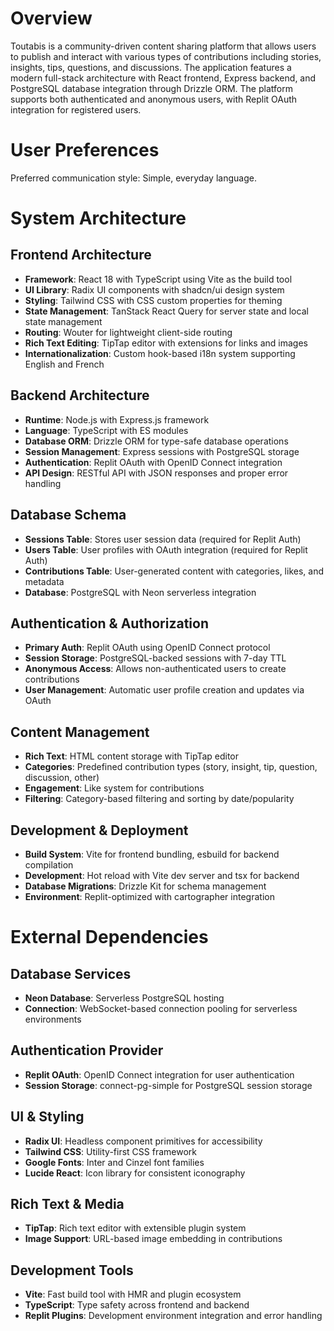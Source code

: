 # Overview

Toutabis is a community-driven content sharing platform that allows users to publish and interact with various types of contributions including stories, insights, tips, questions, and discussions. The application features a modern full-stack architecture with React frontend, Express backend, and PostgreSQL database integration through Drizzle ORM. The platform supports both authenticated and anonymous users, with Replit OAuth integration for registered users.

# User Preferences

Preferred communication style: Simple, everyday language.

# System Architecture

## Frontend Architecture
- **Framework**: React 18 with TypeScript using Vite as the build tool
- **UI Library**: Radix UI components with shadcn/ui design system
- **Styling**: Tailwind CSS with CSS custom properties for theming
- **State Management**: TanStack React Query for server state and local state management
- **Routing**: Wouter for lightweight client-side routing
- **Rich Text Editing**: TipTap editor with extensions for links and images
- **Internationalization**: Custom hook-based i18n system supporting English and French

## Backend Architecture
- **Runtime**: Node.js with Express.js framework
- **Language**: TypeScript with ES modules
- **Database ORM**: Drizzle ORM for type-safe database operations
- **Session Management**: Express sessions with PostgreSQL storage
- **Authentication**: Replit OAuth with OpenID Connect integration
- **API Design**: RESTful API with JSON responses and proper error handling

## Database Schema
- **Sessions Table**: Stores user session data (required for Replit Auth)
- **Users Table**: User profiles with OAuth integration (required for Replit Auth)
- **Contributions Table**: User-generated content with categories, likes, and metadata
- **Database**: PostgreSQL with Neon serverless integration

## Authentication & Authorization
- **Primary Auth**: Replit OAuth using OpenID Connect protocol
- **Session Storage**: PostgreSQL-backed sessions with 7-day TTL
- **Anonymous Access**: Allows non-authenticated users to create contributions
- **User Management**: Automatic user profile creation and updates via OAuth

## Content Management
- **Rich Text**: HTML content storage with TipTap editor
- **Categories**: Predefined contribution types (story, insight, tip, question, discussion, other)
- **Engagement**: Like system for contributions
- **Filtering**: Category-based filtering and sorting by date/popularity

## Development & Deployment
- **Build System**: Vite for frontend bundling, esbuild for backend compilation
- **Development**: Hot reload with Vite dev server and tsx for backend
- **Database Migrations**: Drizzle Kit for schema management
- **Environment**: Replit-optimized with cartographer integration

# External Dependencies

## Database Services
- **Neon Database**: Serverless PostgreSQL hosting
- **Connection**: WebSocket-based connection pooling for serverless environments

## Authentication Provider
- **Replit OAuth**: OpenID Connect integration for user authentication
- **Session Storage**: connect-pg-simple for PostgreSQL session storage

## UI & Styling
- **Radix UI**: Headless component primitives for accessibility
- **Tailwind CSS**: Utility-first CSS framework
- **Google Fonts**: Inter and Cinzel font families
- **Lucide React**: Icon library for consistent iconography

## Rich Text & Media
- **TipTap**: Rich text editor with extensible plugin system
- **Image Support**: URL-based image embedding in contributions

## Development Tools
- **Vite**: Fast build tool with HMR and plugin ecosystem
- **TypeScript**: Type safety across frontend and backend
- **Replit Plugins**: Development environment integration and error handling